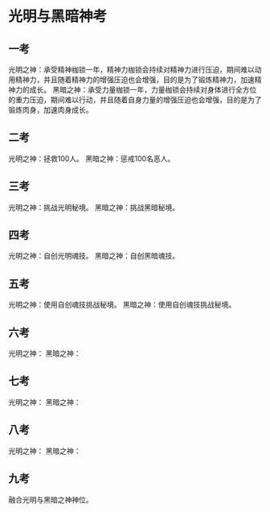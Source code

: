 # 光明与黑暗神考

## 一考
光明之神：承受精神枷锁一年，精神力枷锁会持续对精神力进行压迫，期间难以动用精神力，并且随着精神力的增强压迫也会增强，目的是为了锻炼精神力，加速精神力的成长。
黑暗之神：承受力量枷锁一年，力量枷锁会持续对身体进行全方位的重力压迫，期间难以行动，并且随着自身力量的增强压迫也会增强，目的是为了锻炼肉身，加速肉身成长。

## 二考
光明之神：拯救100人。
黑暗之神：惩戒100名恶人。

## 三考
光明之神：挑战光明秘境。
黑暗之神：挑战黑暗秘境。

## 四考
光明之神：自创光明魂技。
黑暗之神：自创黑暗魂技。

## 五考
光明之神：使用自创魂技挑战秘境。
黑暗之神：使用自创魂技挑战秘境。

## 六考
光明之神：
黑暗之神：

## 七考
光明之神：
黑暗之神：

## 八考
光明之神：
黑暗之神：

## 九考
融合光明与黑暗之神神位。